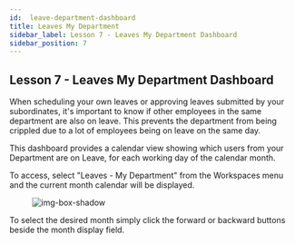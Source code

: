 ```yaml
---
id:  leave-department-dashboard
title: Leaves My Department
sidebar_label: Lesson 7 - Leaves My Department Dashboard
sidebar_position: 7
---
```


## Lesson 7 - Leaves My Department Dashboard

When scheduling your own leaves or approving leaves submitted by your subordinates, it's important to know if other employees in the same department are also on leave. This prevents the department from being crippled due to a lot of employees being on leave on the same day.

This dashboard provides a calendar view showing which users from your Department are on Leave, for each working day of the calendar month.

To access, select "Leaves - My Department" from the Workspaces menu and the current month calendar will be displayed.

<figure>

![img-box-shadow](/img/university/dashboards/leaves-department-dashboard/university-leaves-department-1.png)
<figcaption></figcaption>
</figure>

To select the desired month simply click the forward or backward buttons beside the month display field.
